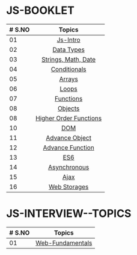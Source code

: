 # JS-BOOKLET

| # S.NO |                             Topics                              |
| ------ | :-------------------------------------------------------------: |
| 01     |               [Js-Intro](./01-Js-Intro/readME.md)               |
| 02     |             [Data Types](./02-Data-Types/readME.md)             |
| 03     |     [Strings, Math, Date](./03-Strings_Math_Date/readME.md)     |
| 04     |           [Conditionals](./04-Conditionals/readME.md)           |
| 05     |                 [Arrays](./05-Arrays/readME.md)                 |
| 06     |                  [Loops](./06-Loops/readME.md)                  |
| 07     |              [Functions](./07-Functions/readME.md)              |
| 08     |                [Objects](./08-Objects/readME.md)                |
| 08     | [Higher Order Functions](./09-Higher-Order-Functions/readME.md) |
| 10     |                    [DOM](./10-DOM/readME.md)                    |
| 11     |         [Advance Object](./11-Advance-Object/readME.md)         |
| 12     |       [Advance Function](./12-Advance-Function/readME.md)       |
| 13     |                    [ES6](./13-ES6/readME.md)                    |
| 14     |           [Asynchronous](./14-Asynchronous/readME.md)           |
| 15     |                   [Ajax](./15-Ajax/readME.md)                   |
| 16     |           [Web Storages](./16-Web-Storage/readME.md)            |

# JS-INTERVIEW--TOPICS

| # S.NO |                                   Topics                                   |
| ------ | :------------------------------------------------------------------------: |
| 01     | [Web-Fundamentals](./17-JS-Interview-Topics/01-Web-fundamentals/readMe.md) |
